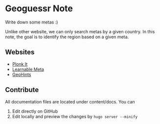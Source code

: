 # Geoguessr Note

Write down some metas :)

Unlike other website, we can only search metas by a given country. In this note, the goal is to identify the region based on a given meta.

## Websites

- [Plonk It](https://www.plonkit.net/guide)
- [Learnable Meta](https://learnablemeta.com/maps)
- [GeoHints](https://geohints.com/)

## Contribute

All documentation files are located under content/docs. You can

1. Edit directly on GitHub
2. Edit locally and preview the changes by `hugo server --minify`
